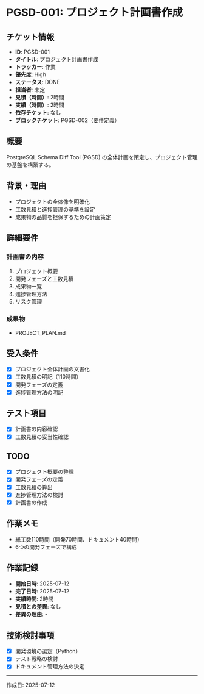 # PGSD-001: プロジェクト計画書作成

## チケット情報
- **ID**: PGSD-001
- **タイトル**: プロジェクト計画書作成
- **トラッカー**: 作業
- **優先度**: High
- **ステータス**: DONE
- **担当者**: 未定
- **見積（時間）**: 2時間
- **実績（時間）**: 2時間
- **依存チケット**: なし
- **ブロックチケット**: PGSD-002（要件定義）

## 概要
PostgreSQL Schema Diff Tool (PGSD) の全体計画を策定し、プロジェクト管理の基盤を構築する。

## 背景・理由
- プロジェクトの全体像を明確化
- 工数見積と進捗管理の基準を設定
- 成果物の品質を担保するための計画策定

## 詳細要件
### 計画書の内容
1. プロジェクト概要
2. 開発フェーズと工数見積
3. 成果物一覧
4. 進捗管理方法
5. リスク管理

### 成果物
- PROJECT_PLAN.md

## 受入条件
- [x] プロジェクト全体計画の文書化
- [x] 工数見積の明記（110時間）
- [x] 開発フェーズの定義
- [x] 進捗管理方法の明記

## テスト項目
- [x] 計画書の内容確認
- [x] 工数見積の妥当性確認

## TODO
- [x] プロジェクト概要の整理
- [x] 開発フェーズの定義
- [x] 工数見積の算出
- [x] 進捗管理方法の検討
- [x] 計画書の作成

## 作業メモ
- 総工数110時間（開発70時間、ドキュメント40時間）
- 6つの開発フェーズで構成

## 作業記録
- **開始日時**: 2025-07-12
- **完了日時**: 2025-07-12
- **実績時間**: 2時間
- **見積との差異**: なし
- **差異の理由**: -

## 技術検討事項
- [x] 開発環境の選定（Python）
- [x] テスト戦略の検討
- [x] ドキュメント管理方法の決定

---

作成日: 2025-07-12